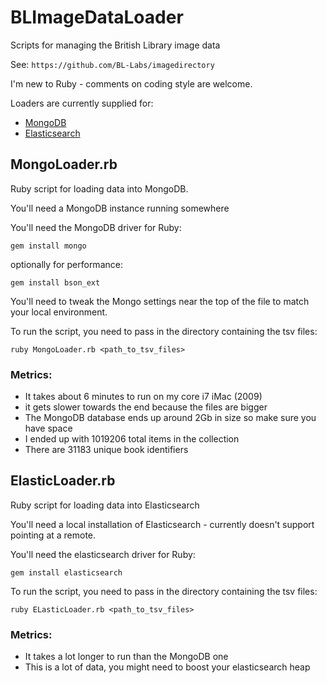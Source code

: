BLImageDataLoader
=================

Scripts for managing the British Library image data

See: `https://github.com/BL-Labs/imagedirectory`

I'm new to Ruby - comments on coding style are welcome.

Loaders are currently supplied for:

- [MongoDB](#mongodb)
- [Elasticsearch](#elasticsearch)

<a name='mongodb'></a>
MongoLoader.rb
--------------

Ruby script for loading data into MongoDB.

You'll need a MongoDB instance running somewhere

You'll need the MongoDB driver for Ruby:

    gem install mongo
    
optionally for performance: 

    gem install bson_ext 

You'll need to tweak the Mongo settings near the top of the file to match your
local environment.

To run the script, you need to pass in the directory containing the tsv files:

    ruby MongoLoader.rb <path_to_tsv_files>

### Metrics:
- It takes about 6 minutes to run on my core i7 iMac (2009)
- it gets slower towards the end because the files are bigger
- The MongoDB database ends up around 2Gb in size so make sure you have space
- I ended up with 1019206 total items in the collection
- There are 31183 unique book identifiers

<a name='elasticsearch'></a>
ElasticLoader.rb
----------------

Ruby script for loading data into Elasticsearch

You'll need a local installation of Elasticsearch - currently doesn't support pointing
at a remote.

You'll need the elasticsearch driver for Ruby:

    gem install elasticsearch
    
To run the script, you need to pass in the directory containing the tsv files:

    ruby ELasticLoader.rb <path_to_tsv_files>

### Metrics:
- It takes a lot longer to run than the MongoDB one
- This is a lot of data, you might need to boost your elasticsearch heap

